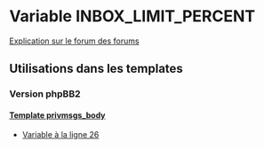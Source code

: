 # Variable INBOX_LIMIT_PERCENT
[Explication sur le forum des forums](http://forum.forumactif.com/t294113-listing-des-variables#INBOX_LIMIT_PERCENT)
## Utilisations dans les templates
### Version phpBB2
#### [Template privmsgs_body](subsilver/privmsgs_body.md)
* [Variable à la ligne 26](../subsilver/privmsgs_body.tpl#L26)